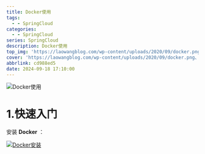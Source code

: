 ```yaml
---
title: Docker使用
tags:
  - - SpringCloud
categories:
  - - SpringCloud
series: SpringCloud
description: Docker使用
top_img: 'https://laowangblog.com/wp-content/uploads/2020/09/docker.png'
cover: 'https://laowangblog.com/wp-content/uploads/2020/09/docker.png、'
abbrlink: cd988ed5
date: 2024-09-18 17:10:00
---
```


![Docker使用]( https://www.kubernetes.org.cn/img/2018/04/v2-efd70b66fc1a550ab8d7b926cbd0cccf_hd.jpg)

# 1.快速入门

安装 **Docker** ：

<a href="/posts/f5f9fa9b.html" target="_blank">
  <img src="https://image.3001.net/images/20171222/15139427067456.png" alt="Docker安装">
</a>





















